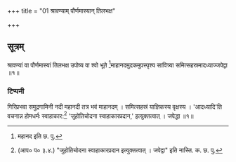 +++
title = "01 श्रावण्याम् पौर्णमास्यान् तिलभक्ष"

+++
## सूत्रम्
श्रावण्यां वा पौर्णमास्यां तिलभक्ष उपोष्य वा श्वो भूते [^१]माहानदमुदकमुपस्पृश्य सावित्र्या समित्सहस्रमादध्याज्जपेद्वा ॥१॥  
### टिप्पनी
गिरिप्रभवा समुद्रगामिनी नदी महानदी तत्र भवं माहानदम् । समित्सहस्रं याज्ञिकस्य वृक्षस्य । 'आदध्यादि'ति वचनान्न होमधर्मः स्वाहाकार:[^२] 'जुहोतिचोदना स्वाहाकारप्रदान,' इत्युक्तत्वात् । जपेद्धा ॥१॥  

[^१]: महानद इति छ. पु.  

[^२]:

    (आप० प० ३.४.) "जुहोतिचोदना स्वाहाकारप्रदान इत्युक्तत्वात् । जपेद्वा" इति नास्ति. क. छ. पु.  
